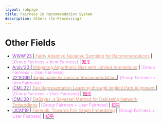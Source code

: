 ```yaml
---
layout: subpage
title: Fairness in Recommendation System
description: Others (In-Processing)
---
```


<!-- - [<font color="DarkOrchid">' </font>\|<font color="DarkSalmon"> </font>]() \| <font color="Violet">[ Fairness +  Fairness]</font> \| [<font color="DeepPink">知乎</font>]() -->



# Other Fields
- [<font color="DarkOrchid">WWW'23 </font>\|<font color="DarkSalmon"> Fairly Adaptive Negative Sampling for Recommendations</font>](https://arxiv.org/abs/2302.08266) \| <font color="Violet">[Group Fairness + Item Fairness]</font> \| [<font color="DeepPink">知乎</font>](https://zhuanlan.zhihu.com/p/609457066?)
- [<font color="DarkOrchid">Arxiv'23 </font>\|<font color="DarkSalmon"> Mitigating Algorithmic Bias with Limited Annotations</font>](https://arxiv.org/abs/2207.10018) \| <font color="Violet">[Group Fairness + User Fairness]</font>
- [<font color="DarkOrchid">22'SIGIR </font>\|<font color="DarkSalmon"> Explainable Fairness in Recommendation </font>](https://arxiv.org/abs/2204.11159) \| <font color="Violet">[Group Fairness + Item Fairness]</font>
- [<font color="DarkOrchid">ICML'22 </font>\|<font color="DarkSalmon"> Fair Representation Learning through Implicit Path Alignment </font>](https://arxiv.org/abs/2205.13316) \| <font color="Violet">[Group Fairness + User Fairness]</font> \| [<font color="DeepPink">知乎</font>](https://zhuanlan.zhihu.com/p/589072873)
- [<font color="DarkOrchid">ICML'20 </font>\|<font color="DarkSalmon"> DeBayes: a Bayesian Method for Debiasing Network Embeddings</font>](http://proceedings.mlr.press/v119/buyl20a.html) \| <font color="Violet">[Group Fairness + User Fairness]</font> \| [<font color="DeepPink">知乎</font>](https://zhuanlan.zhihu.com/p/473393092)
- [<font color="DarkOrchid">IJCAI'19 </font>\|<font color="DarkSalmon"> Fairwalk: Towards Fair Graph Embedding</font>](https://www.ijcai.org/Proceedings/2019/456) \| <font color="Violet">[Group Fairness + User Fairness]</font> \| [<font color="DeepPink">知乎</font>](https://zhuanlan.zhihu.com/p/474881123)

